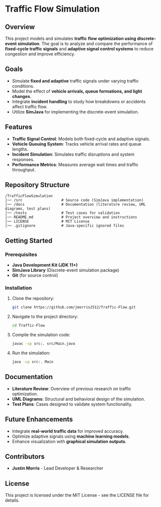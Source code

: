 # Traffic Flow Simulation

## Overview
This project models and simulates **traffic flow optimization using discrete-event simulation**. The goal is to analyze and compare the performance of **fixed-cycle traffic signals** and **adaptive signal control systems** to reduce congestion and improve efficiency.

## Goals
- Simulate **fixed and adaptive** traffic signals under varying traffic conditions.
- Model the effect of **vehicle arrivals, queue formations, and light changes**.
- Integrate **incident handling** to study how breakdowns or accidents affect traffic flow.
- Utilize **SimJava** for implementing the discrete-event simulation.

## Features
- **Traffic Signal Control**: Models both fixed-cycle and adaptive signals.
- **Vehicle Queuing System**: Tracks vehicle arrival rates and queue lengths.
- **Incident Simulation**: Simulates traffic disruptions and system responses.
- **Performance Metrics**: Measures average wait times and traffic throughput.

## Repository Structure
```
/TrafficFlowSimulation
│── /src                  # Source code (SimJava implementation)
│── /docs                 # Documentation (literature review, UML diagrams, test plans)
│── /tests                # Test cases for validation
│── README.md             # Project overview and instructions
│── LICENSE               # MIT License
│── .gitignore            # Java-specific ignored files
```

## Getting Started
### Prerequisites
- **Java Development Kit (JDK 11+)**
- **SimJava Library** (Discrete-event simulation package)
- **Git** (for source control)

### Installation
1. Clone the repository:
   ```sh
   git clone https://github.com/jmorris2512/Traffic-Flow.git
   ```
2. Navigate to the project directory:
   ```sh
   cd Traffic-Flow
   ```
3. Compile the simulation code:
   ```sh
   javac -cp src:. src/Main.java
   ```
4. Run the simulation:
   ```sh
   java -cp src:. Main
   ```

## Documentation
- **Literature Review**: Overview of previous research on traffic optimization.
- **UML Diagrams**: Structural and behavioral design of the simulation.
- **Test Plans**: Cases designed to validate system functionality.

## Future Enhancements
- Integrate **real-world traffic data** for improved accuracy.
- Optimize adaptive signals using **machine learning models**.
- Enhance visualization with **graphical simulation outputs**.

## Contributors
- **Justin Morris** - Lead Developer & Researcher

## License
This project is licensed under the MIT License - see the LICENSE file for details.

